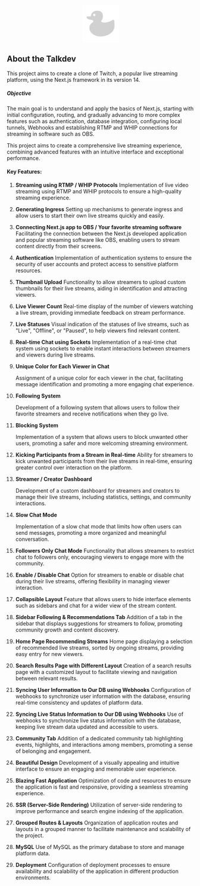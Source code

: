 <div align="center">
  <img src=".github/imgs/duck.svg" style="width:100px;"/>
</div>

## About the Talkdev

This project aims to create a clone of Twitch, a popular live streaming platform, using the Next.js framework in its version 14.

##### Objective

The main goal is to understand and apply the basics of Next.js, starting with initial configuration, routing, and gradually advancing to more complex features such as authentication, database integration, configuring local tunnels, Webhooks and establishing RTMP and WHIP connections for streaming in software such as OBS.

This project aims to create a comprehensive live streaming experience, combining advanced features with an intuitive interface and exceptional performance.

#### Key Features:

1. **Streaming using RTMP / WHIP Protocols**
   Implementation of live video streaming using RTMP and WHIP protocols to ensure a high-quality streaming experience.

2. **Generating Ingress**
   Setting up mechanisms to generate ingress and allow users to start their own live streams quickly and easily.

3. **Connecting Next.js app to OBS / Your favorite streaming software**
   Facilitating the connection between the Next.js developed application and popular streaming software like OBS, enabling users to stream content directly from their screens.

4. **Authentication**
   Implementation of authentication systems to ensure the security of user accounts and protect access to sensitive platform resources.

5. **Thumbnail Upload**
   Functionality to allow streamers to upload custom thumbnails for their live streams, aiding in identification and attracting viewers.

6. **Live Viewer Count**
   Real-time display of the number of viewers watching a live stream, providing immediate feedback on stream performance.

7. **Live Statuses**
   Visual indication of the statuses of live streams, such as "Live", "Offline", or "Paused", to help viewers find relevant content.

8. **Real-time Chat using Sockets**
   Implementation of a real-time chat system using sockets to enable instant interactions between streamers and viewers during live streams.
9. **Unique Color for Each Viewer in Chat**

   Assignment of a unique color for each viewer in the chat, facilitating message identification and promoting a more engaging chat experience.

10. **Following System**

    Development of a following system that allows users to follow their favorite streamers and receive notifications when they go live.

11. **Blocking System**

    Implementation of a system that allows users to block unwanted other users, promoting a safer and more welcoming streaming environment.

12. **Kicking Participants from a Stream in Real-time**
    Ability for streamers to kick unwanted participants from their live streams in real-time, ensuring greater control over interaction on the platform.
13. **Streamer / Creator Dashboard**

    Development of a custom dashboard for streamers and creators to manage their live streams, including statistics, settings, and community interactions.

14. **Slow Chat Mode**

    Implementation of a slow chat mode that limits how often users can send messages, promoting a more organized and meaningful conversation.

15. **Followers Only Chat Mode**
    Functionality that allows streamers to restrict chat to followers only, encouraging viewers to engage more with the community.

16. **Enable / Disable Chat**
    Option for streamers to enable or disable chat during their live streams, offering flexibility in managing viewer interaction.

17. **Collapsible Layout**
    Feature that allows users to hide interface elements such as sidebars and chat for a wider view of the stream content.

18. **Sidebar Following & Recommendations Tab**
    Addition of a tab in the sidebar that displays suggestions for streamers to follow, promoting community growth and content discovery.

19. **Home Page Recommending Streams**
    Home page displaying a selection of recommended live streams, sorted by ongoing streams, providing easy entry for new viewers.

20. **Search Results Page with Different Layout**
    Creation of a search results page with a customized layout to facilitate viewing and navigation between relevant results.

21. **Syncing User Information to Our DB using Webhooks**
    Configuration of webhooks to synchronize user information with the database, ensuring real-time consistency and updates of platform data.

22. **Syncing Live Status Information to Our DB using Webhooks**
    Use of webhooks to synchronize live status information with the database, keeping live stream data updated and accessible to users.

23. **Community Tab**
    Addition of a dedicated community tab highlighting events, highlights, and interactions among members, promoting a sense of belonging and engagement.

24. **Beautiful Design**
    Development of a visually appealing and intuitive interface to ensure an engaging and memorable user experience.

25. **Blazing Fast Application**
    Optimization of code and resources to ensure the application is fast and responsive, providing a seamless streaming experience.

26. **SSR (Server-Side Rendering)**
    Utilization of server-side rendering to improve performance and search engine indexing of the application.

27. **Grouped Routes & Layouts**
    Organization of application routes and layouts in a grouped manner to facilitate maintenance and scalability of the project.

28. **MySQL**
    Use of MySQL as the primary database to store and manage platform data.

29. **Deployment**
    Configuration of deployment processes to ensure availability and scalability of the application in different production environments.

